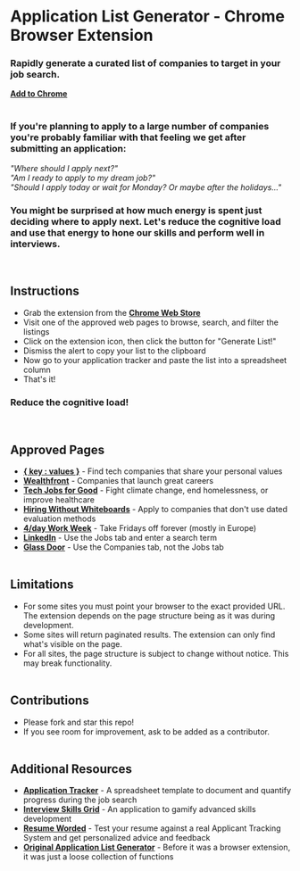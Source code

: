 # Application List Generator - Chrome Browser Extension
### Rapidly generate a curated list of companies to target in your job search.
[**Add to Chrome**](https://chrome.google.com/webstore/detail/application-list-generato/bcclimjheambkhebeofgibmncjmllbcl?hl=en)
<br><br>

### If you're planning to apply to a large number of companies you're probably familiar with that feeling we get after submitting an application:
*"Where should I apply next?"*
<br>
*"Am I ready to apply to my dream job?"*
<br>
*"Should I apply today or wait for Monday? Or maybe after the holidays..."*
<br>

### You might be surprised at how much energy is spent just deciding where to apply next. Let's **reduce the cognitive load** and use that energy to hone our skills and perform well in interviews.
<br>

## Instructions
- Grab the extension from the [**Chrome Web Store**](https://chrome.google.com/webstore/detail/application-list-generato/bcclimjheambkhebeofgibmncjmllbcl?hl=en)
- Visit one of the approved web pages to browse, search, and filter the listings
- Click on the extension icon, then click the button for "Generate List!"
- Dismiss the alert to copy your list to the clipboard
- Now go to your application tracker and paste the list into a spreadsheet column
- That's it!
### Reduce the cognitive load!
<br>

## Approved Pages
- [**{ key : values }**](https://www.keyvalues.com/) - Find tech companies that share your personal values
- [**Wealthfront**](https://www.wealthfront.com/blog/career-launching-companies-list/) - Companies that launch great careers
- [**Tech Jobs for Good**](https://techjobsforgood.com/#q) - Fight climate change, end homelessness, or improve healthcare
- [**Hiring Without Whiteboards**](https://github.com/poteto/hiring-without-whiteboards) - Apply to companies that don't use dated evaluation methods
- [**4/day Work Week**](https://4dayweek.io/companies) - Take Fridays off forever (mostly in Europe)
- [**LinkedIn**](https://www.linkedin.com/jobs/) - Use the Jobs tab and enter a search term
- [**Glass Door**](https://www.glassdoor.com/Explore/browse-companies.htm) - Use the Companies tab, not the Jobs tab
<br><br>
## Limitations
- For some sites you must point your browser to the exact provided URL. The extension depends on the page structure being as it was during development.
- Some sites will return paginated results. The extension can only find what's visible on the page.
- For all sites, the page structure is subject to change without notice. This may break functionality.
<br><br>

## Contributions
- Please fork and star this repo!
- If you see room for improvement, ask to be added as a contributor.
<br><br>

## Additional Resources
- [**Application Tracker**](https://docs.google.com/spreadsheets/d/1WWVUcVZcO-LZrarvu0fQkROGGe-W3XVZRAryvyyI8OM/edit?usp=sharing) - A spreadsheet template to document and quantify progress during the job search
- [**Interview Skills Grid**](https://interview-skills-grid.herokuapp.com/) - An application to gamify advanced skills development
- [**Resume Worded**](https://resumeworded.com/first-login-home.php) - Test your resume against a real Applicant Tracking System and get personalized advice and feedback
- [**Original Application List Generator**](https://github.com/relandboyle/application-list-generator) - Before it was a browser extension, it was just a loose collection of functions
